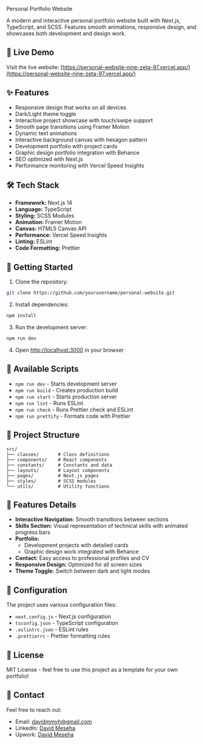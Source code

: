  Personal Portfolio Website

A modern and interactive personal portfolio website built with Next.js, TypeScript, and SCSS. Features smooth animations, responsive design, and showcases both development and design work.

## 🌟 Live Demo

Visit the live website: [https://personal-website-nine-zeta-97.vercel.app/](https://personal-website-nine-zeta-97.vercel.app/)

## ✨ Features

- Responsive design that works on all devices
- Dark/Light theme toggle
- Interactive project showcase with touch/swipe support
- Smooth page transitions using Framer Motion
- Dynamic text animations
- Interactive background canvas with hexagon pattern
- Development portfolio with project cards
- Graphic design portfolio integration with Behance
- SEO optimized with Next.js
- Performance monitoring with Vercel Speed Insights

## 🛠️ Tech Stack

- **Framework:** Next.js 14
- **Language:** TypeScript
- **Styling:** SCSS Modules
- **Animation:** Framer Motion
- **Canvas:** HTML5 Canvas API
- **Performance:** Vercel Speed Insights
- **Linting:** ESLint
- **Code Formatting:** Prettier

## 🚀 Getting Started

1. Clone the repository:
```bash
git clone https://github.com/yourusername/personal-website.git
```

2. Install dependencies:
```bash
npm install
```

3. Run the development server:
```bash
npm run dev
```

4. Open [http://localhost:3000](http://localhost:3000) in your browser

## 📝 Available Scripts

- `npm run dev` - Starts development server
- `npm run build` - Creates production build
- `npm run start` - Starts production server
- `npm run lint` - Runs ESLint
- `npm run check` - Runs Prettier check and ESLint
- `npm run prettify` - Formats code with Prettier

## 📁 Project Structure

```
src/
├── classes/       # Class definitions
├── components/    # React components
├── constants/     # Constants and data
├── layouts/       # Layout components
├── pages/         # Next.js pages
├── styles/        # SCSS modules
└── utils/         # Utility functions
```

## 🎨 Features Details

- **Interactive Navigation:** Smooth transitions between sections
- **Skills Section:** Visual representation of technical skills with animated progress bars
- **Portfolio:** 
  - Development projects with detailed cards
  - Graphic design work integrated with Behance
- **Contact:** Easy access to professional profiles and CV
- **Responsive Design:** Optimized for all screen sizes
- **Theme Toggle:** Switch between dark and light modes

## 🔧 Configuration

The project uses various configuration files:
- `next.config.js` - Next.js configuration
- `tsconfig.json` - TypeScript configuration
- `.eslintrc.json` - ESLint rules
- `.prettierrc` - Prettier formatting rules

## 📄 License

MIT License - feel free to use this project as a template for your own portfolio!

## 👋 Contact

Feel free to reach out:
- Email: davidmmyh@gmail.com
- LinkedIn: [David Meseha](https://www.linkedin.com/in/david-meseha-657b4b230/)
- Upwork: [David Meseha](https://www.upwork.com/freelancers/davidmeseha)